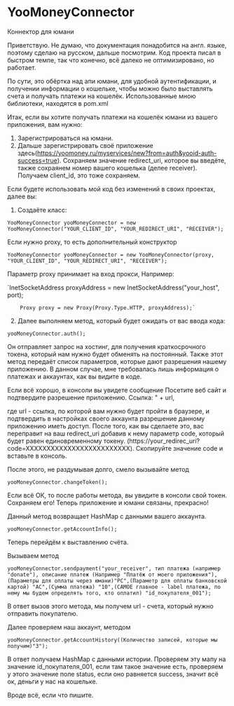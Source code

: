 # YooMoneyConnector
Коннектор для юмани

Приветствую. Не думаю, что документация понадобится на англ. языке, поэтому сделаю на русском, дальше посмотрим. Код проекта писал в быстром темпе, так что конечно, всё далеко не оптимизировано, но работает.

По сути, это обёртка над апи юмани, для удобной аутентификации, и получении информации о кошельке, чтобы можно было выставлять счета и получать платежи на кошелёк.
Использованные мною библиотеки, находятся в pom.xml

Итак, если вы хотите получать платежи на кошелёк юмани из вашего приложения, вам нужно:
1. Зарегистрироваться на юмани.
2. Дальше зарегистрировать своё приложение здесь(https://yoomoney.ru/myservices/new?from=auth&yooid-auth-success=true). Сохраняем значение redirect_uri, которое вы введёте, также сохраянем номер вашего кошелька (делее receiver). Получаем client_id, это тоже сохраняем.


Если будете использовать мой код без изменений в своих проектах, далее вы:

1. Создаёте класс:

`YooMoneyConnector yooMoneyConnector = new YooMoneyConnector("YOUR_CLIENT_ID", "YOUR_REDIRECT_URI", "RECEIVER");`

Если нужно proxy, то есть дополнительный конструктор 

`YooMoneyConnector yooMoneyConnector = new YooMoneyConnector(proxy, "YOUR_CLIENT_ID", "YOUR_REDIRECT_URI", "RECEIVER");`

Параметр proxy принимает на вход прокси, Например: 

 `InetSocketAddress proxyAddress = new InetSocketAddress("your_host", port);
 
        Proxy proxy = new Proxy(Proxy.Type.HTTP, proxyAddress);`
        
2. Далее выполняем метод, который будет ожидать от вас ввода кода:

`yooMoneyConnector.auth();`

Он отправляет запрос на хостинг, для получения краткосрочного токена, который нам нужно будет обменять на постоянный. Также этот метод передаёт список параметров, которые дают разрешения нашему приложению. В данном случае, мне требовалась лишь информация о платежах и аккаунтах, как вы видите в коде.

Если всё хорошо, в консоли вы увидете сообщение
Посетите веб сайт и подтвердите разрешение приложению. Ссылка: " + url,

где url - ссылка, по которой вам нужно будет пройти в браузере, и подтвердить в настройках своего аккаунта разрешение данному приложению иметь доступ. После того, как вы сделаете это, вас переправит на ваш redirect_uri добавив к нему параметр code, который будет равен единовременному токену. (https://your_redirec_uri?code=XXXXXXXXXXXXXXXXXXXXXXXXX). 
Скопируйте значение code и вставьте в консоль.

После этого, не раздумывая долго, смело вызывайте метод 

`yooMoneyConnector.changeToken();`

Если всё ОК, то после работы метода, вы увидите в консоли свой токен. Сохраняем его! Теперь приложение и юмани связаны, прекрасно!

Данный метод возвращает HashMap с данными вашего аккаунта.

`yooMoneyConnector.getAccountInfo();`

Теперь перейдём к выставлению счёта. 

Вызываем метод 

`yooMoneyConnector.sendpayment("your_receiver", тип платежа (например "donate"), описание платеж (Например "Платёж от моего приложения"), (Параметры для оплаты через юмани)"PC",(Параметр для оплаты банковской картой) "AC",(Сумма платежа) "10",(САМОЕ главное - label платежа, по нему мы будем определять того, кто оплатил) "id_покупателя_001");`

В ответ вызов этого метода, мы получем url - счета, который нужно отправить покупателю. 

Далее проверяем наш аккаунт, методом 

`yooMoneyConnector.getAccountHistory((Количество записей, которые мы получим)"3");`

В ответ получаем HashMap с данными истории. Проверяем эту мапу на значение id_покупателя_001, если там такое значение есть, проверяем у этого значение поле status, если оно равняется success, значит всё ок, деньги у нас на кошельке.

Вроде всё, если что пишите.



